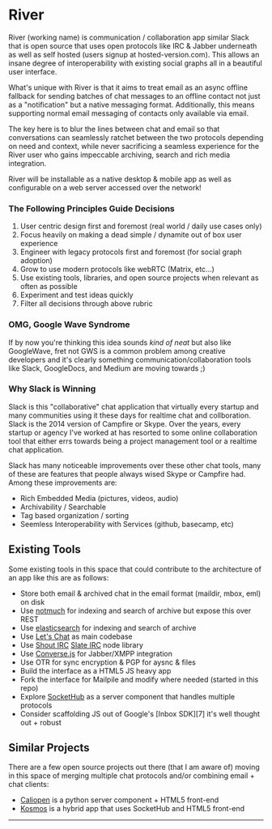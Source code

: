 River
=====

River (working name) is communication / collaboration app similar Slack that is open source that uses open protocols like IRC & Jabber underneath as well as self hosted (users signup at hosted-version.com). This allows an insane degree of interoperability with existing social graphs all in a beautiful user interface.

What's unique with River is that it aims to treat email as an async offline fallback for sending batches of chat messages to an offline contact not just as a "notification" but a native messaging format. Additionally, this means supporting normal email messaging of contacts only available via email.

The key here is to blur the lines between chat and email so that conversations can seamlessly ratchet between the two protocols depending on need and context, while never sacrificing a seamless experience for the River user who gains impeccable archiving, search and rich media integration.

River will be installable as a native desktop & mobile app as well as configurable on a web server accessed over the network!

### The Following Principles Guide Decisions

1. User centric design first and foremost (real world / daily use cases only)
2. Focus heavily on making a dead simple / dynamite out of box  user experience
3. Engineer with legacy protocols first and foremost (for social graph adoption)
4. Grow to use modern protocols like webRTC (Matrix, etc...)
5. Use existing tools, libraries, and open source projects when relevant as often as possible
6. Experiment and test ideas quickly
7. Filter all decisions through above rubric

### OMG, Google Wave Syndrome

If by now you're thinking this idea sounds *kind of neat* but also like GoogleWave, fret not GWS is a common problem among creative developers and it's clearly something communication/collaboration tools like Slack, GoogleDocs, and Medium are moving towards ;)

### Why Slack is Winning

Slack is this "collaborative" chat application that virtually every startup and many communities using it these days for realtime chat and collboration. Slack is the 2014 version of Campfire or Skype. Over the years, every startup or agency I've worked at has resorted to some online collaboration tool that either errs towards being a project management tool or a realtime chat application.

Slack has many noticeable improvements over these other chat tools, many of these are features that people always wised Skype or Campfire had. Among these improvements are:

- Rich Embedded Media (pictures, videos, audio)
- Archivability / Searchable
- Tag based organization / sorting
- Seemless Interoperability with Services (github, basecamp, etc)

## Existing Tools

Some existing tools in this space that could contribute to the architecture of an app like this are as follows:

- Store both email & archived chat in the email format (maildir, mbox, eml) on disk
- Use [notmuch][1] for indexing and search of archive but expose this over REST
- Use [elasticsearch][2] for indexing and search of archive
- Use [Let's Chat][3] as main codebase
- Use [Shout IRC][4] [Slate IRC][4] node library
- Use [Converse.js][5] for Jabber/XMPP integration
- Use OTR for sync encryption & PGP for aysnc & files
- Build the interface as a HTML5 JS heavy app
- Fork the interface for Mailpile and modify where needed (started in this repo)
- Explore [SocketHub][6] as a server component that handles multiple protocols
- Consider scaffolding JS out of Google's [Inbox SDK][7] it's well thought out + robust

## Similar Projects

There are a few open source projects out there (that I am aware of) moving in this space of merging multiple chat protocols and/or combining email + chat clients:

- [Caliopen][8] is a python server component + HTML5 front-end
- [Kosmos][9] is a hybrid app that uses SocketHub and HTML5 front-end

---

  [1]: http://notmuchmail.org
  [2]: http://sdelements.github.io/lets-chat/
  [3]: http://shout-irc.com
  [4]: https://github.com/slate/slate-irc
  [5]: http://conversejs.org
  [6]: https://github.com/sockethub/sockethub
  [8]: https://www.inboxsdk.com
  [8]: https://caliopen.org
  [9]: https://kosmos.org
